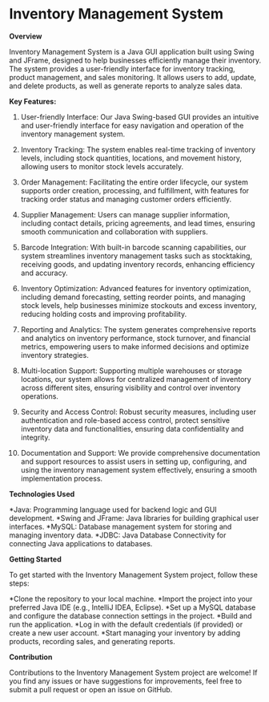 # Inventory Management System

**Overview**

Inventory Management System is a Java GUI application built using Swing and JFrame, designed to help businesses efficiently manage their inventory. The system provides a user-friendly interface for inventory tracking, product management, and sales monitoring. It allows users to add, update, and delete products, as well as generate reports to analyze sales data.

**Key Features:**

1. User-friendly Interface: Our Java Swing-based GUI provides an intuitive and user-friendly interface for easy navigation and operation of the inventory management system.

2. Inventory Tracking: The system enables real-time tracking of inventory levels, including stock quantities, locations, and movement history, allowing users to monitor stock levels accurately.

3. Order Management: Facilitating the entire order lifecycle, our system supports order creation, processing, and fulfillment, with features for tracking order status and managing customer orders efficiently.

4. Supplier Management: Users can manage supplier information, including contact details, pricing agreements, and lead times, ensuring smooth communication and collaboration with suppliers.

5. Barcode Integration: With built-in barcode scanning capabilities, our system streamlines inventory management tasks such as stocktaking, receiving goods, and updating inventory records, enhancing efficiency and accuracy.

6. Inventory Optimization: Advanced features for inventory optimization, including demand forecasting, setting reorder points, and managing stock levels, help businesses minimize stockouts and excess inventory, reducing holding costs and improving profitability.

7. Reporting and Analytics: The system generates comprehensive reports and analytics on inventory performance, stock turnover, and financial metrics, empowering users to make informed decisions and optimize inventory strategies.

8. Multi-location Support: Supporting multiple warehouses or storage locations, our system allows for centralized management of inventory across different sites, ensuring visibility and control over inventory operations.

9. Security and Access Control: Robust security measures, including user authentication and role-based access control, protect sensitive inventory data and functionalities, ensuring data confidentiality and integrity.

10. Documentation and Support: We provide comprehensive documentation and support resources to assist users in setting up, configuring, and using the inventory management system effectively, ensuring a smooth implementation process.

**Technologies Used**

*Java: Programming language used for backend logic and GUI development.
*Swing and JFrame: Java libraries for building graphical user interfaces.
*MySQL: Database management system for storing and managing inventory data.
*JDBC: Java Database Connectivity for connecting Java applications to databases.

**Getting Started**

To get started with the Inventory Management System project, follow these steps:

*Clone the repository to your local machine.
*Import the project into your preferred Java IDE (e.g., IntelliJ IDEA, Eclipse).
*Set up a MySQL database and configure the database connection settings in the project.
*Build and run the application.
*Log in with the default credentials (if provided) or create a new user account.
*Start managing your inventory by adding products, recording sales, and generating reports.

**Contribution**

Contributions to the Inventory Management System project are welcome! If you find any issues or have suggestions for improvements, feel free to submit a pull request or open an issue on GitHub.
